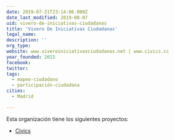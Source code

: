 ```yaml
---
date: 2019-07-21T23:14:06.000Z
date_last_modified: 2019-08-07
uid: vivero-de-iniciativas-ciudadanas
title: 'Vivero De Iniciativas Ciudadanas'
legal_name: 
description: ''
org_type: 
website: www.viveroiniciativasciudadanas.net | www.civics.cc
year_founded: 2015
facebook: 
twitter: 
tags:
  - mapeo-ciudadano
  - participación-ciudadana
cities: 
  - Madrid

---
```


Esta organización tiene los siguientes proyectos:

- [Civics](/proyectos/civics)
